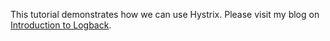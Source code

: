 This tutorial demonstrates how we can use Hystrix. Please visit my blog on [Introduction to Logback](https://nileshwaani.github.io/others/2019/11/24/Introduction-to-Logback.html).